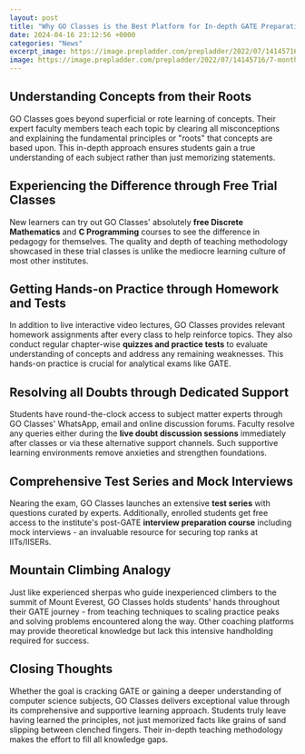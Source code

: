 ```yaml
---
layout: post
title: "Why GO Classes is the Best Platform for In-depth GATE Preparation"
date: 2024-04-16 23:12:56 +0000
categories: "News"
excerpt_image: https://image.prepladder.com/prepladder/2022/07/14145716/7-month-GATE-exam-preparation-strategy.png
image: https://image.prepladder.com/prepladder/2022/07/14145716/7-month-GATE-exam-preparation-strategy.png
---
```


## Understanding Concepts from their Roots
GO Classes goes beyond superficial or rote learning of concepts. Their expert faculty members teach each topic by clearing all misconceptions and explaining the fundamental principles or "roots" that concepts are based upon. This in-depth approach ensures students gain a true understanding of each subject rather than just memorizing statements.  
## Experiencing the Difference through Free Trial Classes
New learners can try out GO Classes' absolutely **free Discrete Mathematics** and **C Programming** courses to see the difference in pedagogy for themselves. The quality and depth of teaching methodology showcased in these trial classes is unlike the mediocre learning culture of most other institutes.
## Getting Hands-on Practice through Homework and Tests
In addition to live interactive video lectures, GO Classes provides relevant homework assignments after every class to help reinforce topics. They also conduct regular chapter-wise **quizzes and practice tests** to evaluate understanding of concepts and address any remaining weaknesses. This hands-on practice is crucial for analytical exams like GATE.
## Resolving all Doubts through Dedicated Support  
Students have round-the-clock access to subject matter experts through GO Classes' WhatsApp, email and online discussion forums. Faculty resolve any queries either during the **live doubt discussion sessions** immediately after classes or via these alternative support channels. Such supportive learning environments remove anxieties and strengthen foundations.
## Comprehensive Test Series and Mock Interviews  
Nearing the exam, GO Classes launches an extensive **test series** with questions curated by experts. Additionally, enrolled students get free access to the institute's post-GATE **interview preparation course** including mock interviews - an invaluable resource for securing top ranks at IITs/IISERs.
## Mountain Climbing Analogy 
Just like experienced sherpas who guide inexperienced climbers to the summit of Mount Everest, GO Classes holds students' hands throughout their GATE journey - from teaching techniques to scaling practice peaks and solving problems encountered along the way. Other coaching platforms may provide theoretical knowledge but lack this intensive handholding required for success.
## Closing Thoughts
Whether the goal is cracking GATE or gaining a deeper understanding of computer science subjects, GO Classes delivers exceptional value through its comprehensive and supportive learning approach. Students truly leave having learned the principles, not just memorized facts like grains of sand slipping between clenched fingers. Their in-depth teaching methodology makes the effort to fill all knowledge gaps.
